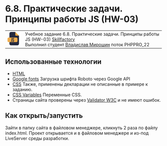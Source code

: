 # 6.8. Практические задачи. Принципы работы JS (HW-03)

<table>
  <tr>
    <td>
      <img src="./assets/images/js64.png">
    </td>
    <td>
      Учебное задание 6.8. Практические задачи. Принципы работы JS (HW-03) <a href="https://skillfactory.ru/">Skillfactory</a><br> 
      Выполнил студент <a href="https://github.com/Vlad-Miroshin">Владислав Мирошин</a> поток PHPPRO_22 
    </td>
  </tr>
</table>

## Использованные технологии

- [HTML](https://www.w3.org/TR/2021/SPSD-html52-20210128/)
- [Google fonts](https://fonts.google.com/specimen/Roboto) Загрузка шрифта Roboto через Google API
- [CSS](https://developer.mozilla.org/ru/docs/Learn/Getting_started_with_the_web/CSS_basics) Также, применены декларации не описанные в примере к заданию.
- [CSS Variables](https://developer.mozilla.org/ru/docs/Web/CSS/Using_CSS_custom_properties) Переменные CSS.
- Страницы сайта проверены через <a href="https://validator.w3.org/#validate_by_upload" target="_blank">Validator W3C</a> и не имеют ошибок.


## Как открыть/запустить

Зайти в папку сайта в файловом менеджере, кликнуть 2 раза по файлу index.html. Проект открывается и в файловом менеджере и из-под LiveServer среды разработки.